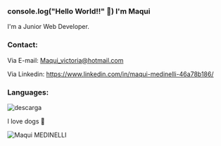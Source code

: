 ### console.log("Hello World!!" 👋) I'm Maqui 

I'm a Junior Web Developer.

### Contact:
 Via E-mail: Maqui_victoria@hotmail.com

 Via Linkedin: https://www.linkedin.com/in/maqui-medinelli-46a78b186/
 
 ### Languages:
 
![descarga](https://user-images.githubusercontent.com/89918184/138129316-d3a94673-a2d7-4efd-9266-79dfe1cb5f5f.png)

I love dogs 🐶

![Maqui MEDINELLI](https://user-images.githubusercontent.com/89918184/138126998-1eb424fa-4b86-4b53-85ec-a48593a8f9e7.jpg)
